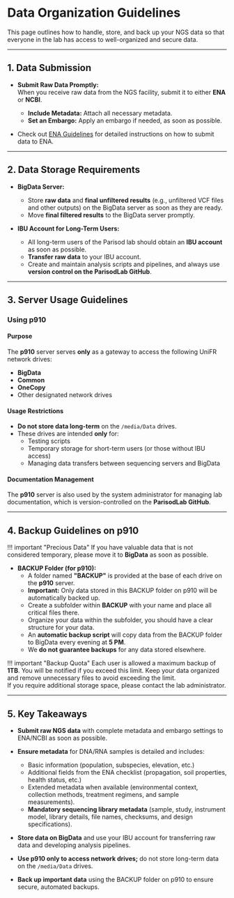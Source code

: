 # Data Organization Guidelines

This page outlines how to handle, store, and back up your NGS data so that everyone in the lab has access to well-organized and secure data.

---

## 1. Data Submission

* **Submit Raw Data Promptly:**  
   When you receive raw data from the NGS facility, submit it to either **ENA** or **NCBI**.
   - **Include Metadata:** Attach all necessary metadata.
   - **Set an Embargo:** Apply an embargo if needed, as soon as possible.

* Check out [ENA Guidelines](ena.md) for detailed instructions on how to submit data to ENA.

---

## 2. Data Storage Requirements

* **BigData Server:**
   - Store **raw data** and **final unfiltered results** (e.g., unfiltered VCF files and other outputs) on the BigData server as soon as they are ready.
   - Move **final filtered results** to the BigData server promptly.

* **IBU Account for Long-Term Users:**
   - All long-term users of the Parisod lab should obtain an **IBU account** as soon as possible.
   - **Transfer raw data** to your IBU account.
   - Create and maintain analysis scripts and pipelines, and always use **version control on the ParisodLab GitHub**.

---

## 3. Server Usage Guidelines

### Using p910

#### **Purpose**  
The **p910** server serves **only** as a gateway to access the following UniFR network drives:  

- **BigData**  
- **Common**  
- **OneCopy**  
- Other designated network drives  

#### **Usage Restrictions**  

- **Do not store data long-term** on the `/media/Data` drives.  
- These drives are intended **only** for:  
    - Testing scripts  
    - Temporary storage for short-term users (or those without IBU access)  
    - Managing data transfers between sequencing servers and BigData  

#### **Documentation Management**  

The **p910** server is also used by the system administrator for managing lab documentation, which is version-controlled on the **ParisodLab GitHub**.  

---

## 4. Backup Guidelines on p910

!!! important "Precious Data"
    If you have valuable data that is not considered temporary, please move it to **BigData** as soon as possible.

* **BACKUP Folder (for p910):**
   - A folder named **"BACKUP"** is provided at the base of each drive on the **p910** server.
   - **Important:** Only data stored in this BACKUP folder on p910 will be automatically backed up.
   - Create a subfolder within **BACKUP** with your name and place all critical files there.
   - Organize your data within the subfolder, you should have a clear structure for your data.
   - An **automatic backup script** will copy data from the BACKUP folder to BigData every evening at **5 PM**.
   - We **do not guarantee backups** for any data stored elsewhere.

!!! important "Backup Quota"
    Each user is allowed a maximum backup of **1TB**. You will be notified if you exceed this limit. Keep your data organized and remove unnecessary files to avoid exceeding the limit.  
    If you require additional storage space, please contact the lab administrator.

---

## 5. Key Takeaways

* **Submit raw NGS data** with complete metadata and embargo settings to ENA/NCBI as soon as possible.
* **Ensure metadata** for DNA/RNA samples is detailed and includes:
   - Basic information (population, subspecies, elevation, etc.)
   - Additional fields from the ENA checklist (propagation, soil properties, health status, etc.)
   - Extended metadata when available (environmental context, collection methods, treatment regimens, and sample measurements).
   - **Mandatory sequencing library metadata** (sample, study, instrument model, library details, file names, checksums, and design specifications).

* **Store data on BigData** and use your IBU account for transferring raw data and developing analysis pipelines.
* **Use p910 only to access network drives;** do not store long-term data on the `/media/Data` drives.
* **Back up important data** using the BACKUP folder on p910 to ensure secure, automated backups.
